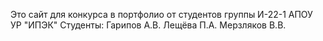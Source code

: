 Это сайт для конкурса в портфолио от студентов группы И-22-1 АПОУ УР "ИПЭК"
Студенты:
Гарипов А.В.
Лещёва П.А.
Мерзляков В.В.
